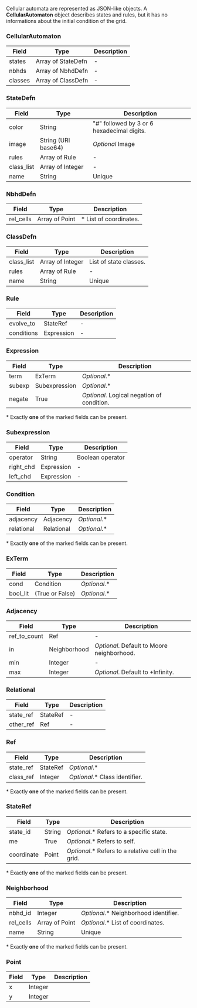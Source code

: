 Cellular automata are represented as JSON-like objects. A **CellularAutomaton** object describes states and rules, but it has no informations about the initial condition of the grid.


### CellularAutomaton

| Field         | Type               | Description
| --------------| ------------------ | -----------
| states        | Array of StateDefn | -
| nbhds         | Array of NbhdDefn  | -
| classes       | Array of ClassDefn | -


### StateDefn

| Field      | Type               | Description
| --------   | ------------------ | -----------
| color      | String             | "#" followed by 3 or 6 hexadecimal digits.
| image      | String (URI base64)| _Optional_ Image            
| rules      | Array of Rule      | -
| class_list | Array of Integer   | -
| name       | String             | Unique

### NbhdDefn

| Field        | Type                 | Description
| ------------ | -------------------- | -----------
| rel_cells    | Array of Point       | \* List of coordinates.


### ClassDefn
| Field        | Type               | Description
| ------------ | ------------------ | -----------
| class_list   | Array of Integer   | List of state classes.
| rules        | Array of Rule      | -
| name         | String             | Unique

### Rule

| Field      | Type                | Description
| ---------- | ------------------  | -----------
| evolve_to  | StateRef            | -
| conditions | Expression          | -


### Expression

| Field      | Type               | Description
| ---------- | ------------------ | -----------
| term       | ExTerm             | _Optional_.\*
| subexp     | Subexpression      | _Optional_.\*
| negate     | True               | _Optional_. Logical negation of condition.

\* Exactly **one** of the marked fields can be present.


### Subexpression

| Field       | Type               | Description
| ----------  | ------------------ | -----------
| operator    | String             | Boolean operator
| right_chd   | Expression         | -
| left_chd    | Expression         | -


### Condition

| Field      | Type       | Description
| ---------- | ---------- | -----------
| adjacency  | Adjacency  | _Optional_.\*
| relational | Relational | _Optional_.\*

\* Exactly **one** of the marked fields can be present.


### ExTerm

| Field      | Type            | Description
| ---------- | --------------- | -----------
| cond       | Condition       | _Optional_.\*
| bool_lit   | (True or False) | _Optional_.\*


### Adjacency

| Field        | Type         | Description
| ------------ | ------------ | -----------
| ref_to_count | Ref          | -
| in           | Neighborhood | _Optional_. Default to Moore neighborhood.
| min          | Integer      | -
| max          | Integer      | _Optional_. Default to +Infinity.


### Relational

| Field     | Type     | Description
| --------- | -------- | -----------
| state_ref | StateRef | -
| other_ref | Ref      | -


### Ref

| Field     | Type     | Description
| --------- | -------- | -----------
| state_ref | StateRef | _Optional_.\*
| class_ref | Integer  | _Optional_.\* Class identifier.

\* Exactly **one** of the marked fields can be present.


### StateRef

| Field       | Type    | Description
| ----------- | ------- | -----------
| state_id    | String  | _Optional_.\* Refers to a specific state.
| me          | True    | _Optional_.\* Refers to self.
| coordinate  | Point   | _Optional_.\* Refers to a relative cell in the grid.

\* Exactly **one** of the marked fields can be present.


### Neighborhood

| Field        | Type                 | Description
| ------------ | -------------------- | -----------
| nbhd_id      | Integer              | _Optional_.\* Neighborhood identifier.
| rel_cells    | Array of Point       | _Optional_.\* List of coordinates.
| name         | String               | Unique

\* Exactly **one** of the marked fields can be present.


### Point
| Field        | Type                 | Description
| ------------ | -------------------- | -----------
| x            | Integer              | 
| y            | Integer              |

